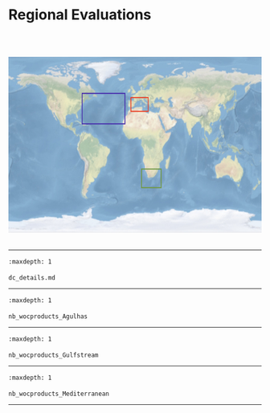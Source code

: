 # Regional Evaluations


<span> </br> </span>

    
</br>
        
<center>
        <div id="image_map"> <map name="map_example"> <area href="https://2024-dc-woc-esa.readthedocs.io/en/latest/2_regionaleval/index_Agulhas.html" target="_blank" alt="Agulhas Current" shape=poly coords="310,265, 310,220, 365,220, 365,265"> <area href="https://2024-dc-woc-esa.readthedocs.io/en/latest/2_regionaleval/index_GulfStream.html" target="_blank" alt="Gulf Stream" shape=poly coords="170,135, 170,70, 280,70, 280,135"> <area href="https://2024-dc-woc-esa.readthedocs.io/en/latest/2_regionaleval/index_MedSea.html" target="_blank" alt="Mediterranean Sea" shape=poly coords="290,110, 290,75, 335,75, 335,110">  <img src="../_static/DC_2024_map_frontpage.jpg" title="Gulf Stream" alt="image map example" width=600 height=350 usemap="#map_example"></map> </div> </center>
        
</br>
        
--- 

 
```{toctree}
:maxdepth: 1

dc_details.md

```
        
--- 

 
```{toctree}
:maxdepth: 1

nb_wocproducts_Agulhas

```

--- 

 
```{toctree}
:maxdepth: 1

nb_wocproducts_Gulfstream
```

--- 
 
```{toctree}
:maxdepth: 1

nb_wocproducts_Mediterranean
```

--- 


<span> </br> </span>
